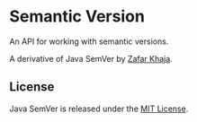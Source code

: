 # Semantic Version

An API for working with semantic versions.

A derivative of Java SemVer by [Zafar Khaja](https://github.com/zafarkhaja).

## License

Java SemVer is released under the [MIT License](https://github.com/zafarkhaja/jsemver/blob/master/LICENSE).